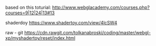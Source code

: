based on this toturial:
http://www.webglacademy.com/courses.php?courses=9|12|24|13#13

shaderdoy
https://www.shadertoy.com/view/4lcSW4

raw - git
https://cdn.rawgit.com/tolkanabroski/coding/master/webgl-xp/myshadertoy/reset/index.html

